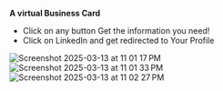 **A virtual Business Card**
 - Click on any button Get the information you need!
 - Click on LinkedIn and get redirected to Your Profile

![Screenshot 2025-03-13 at 11 01 17 PM](https://github.com/user-attachments/assets/26ad5a2b-32ac-44c6-8df0-1a00b26b5b25)
![Screenshot 2025-03-13 at 11 01 33 PM](https://github.com/user-attachments/assets/75d29d49-a488-4c7e-9e92-40d055fe40d8)
![Screenshot 2025-03-13 at 11 02 27 PM](https://github.com/user-attachments/assets/dc799426-a8fd-420d-b1a1-459ad70eef4c)
